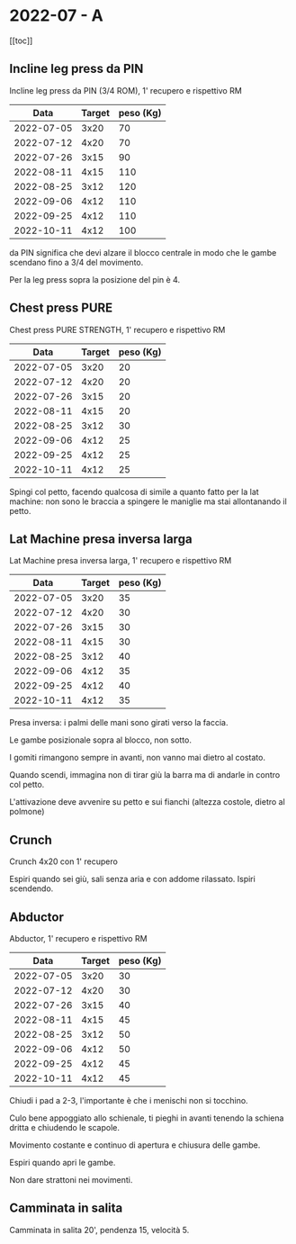 # 2022-07 - A

[[toc]]

## Incline leg press da PIN

Incline leg press da PIN (3/4 ROM), 1' recupero e rispettivo RM

| Data       | Target | peso (Kg) |
| ---------- | ------ | --------- |
| 2022-07-05 |   3x20 |        70 |
| 2022-07-12 |   4x20 |        70 |
| 2022-07-26 |   3x15 |        90 |
| 2022-08-11 |   4x15 |       110 |
| 2022-08-25 |   3x12 |       120 |
| 2022-09-06 |   4x12 |       110 |
| 2022-09-25 |   4x12 |       110 |
| 2022-10-11 |   4x12 |       100 |

da PIN significa che devi alzare il blocco centrale in modo che le gambe scendano fino a 3/4 del movimento.

Per la leg press sopra la posizione del pin è 4.

## Chest press PURE

Chest press PURE STRENGTH, 1' recupero e rispettivo RM

| Data       | Target | peso (Kg) |
| ---------- | ------ | --------- |
| 2022-07-05 |   3x20 |        20 |
| 2022-07-12 |   4x20 |        20 |
| 2022-07-26 |   3x15 |        20 |
| 2022-08-11 |   4x15 |        20 |
| 2022-08-25 |   3x12 |        30 |
| 2022-09-06 |   4x12 |        25 |
| 2022-09-25 |   4x12 |        25 |
| 2022-10-11 |   4x12 |        25 |

Spingi col petto, facendo qualcosa di simile a quanto fatto per la lat machine: non sono le braccia a spingere le maniglie ma stai allontanando il petto.

## Lat Machine presa inversa larga

Lat Machine presa inversa larga, 1' recupero e rispettivo RM

| Data       | Target | peso (Kg) |
| ---------- | ------ | --------- |
| 2022-07-05 |   3x20 |        35 |
| 2022-07-12 |   4x20 |        30 |
| 2022-07-26 |   3x15 |        30 |
| 2022-08-11 |   4x15 |        30 |
| 2022-08-25 |   3x12 |        40 |
| 2022-09-06 |   4x12 |        35 |
| 2022-09-25 |   4x12 |        40 |
| 2022-10-11 |   4x12 |        35 |

Presa inversa: i palmi delle mani sono girati verso la faccia.

Le gambe posizionale sopra al blocco, non sotto.

I gomiti rimangono sempre in avanti, non vanno mai dietro al costato.

Quando scendi, immagina non di tirar giù la barra ma di andarle in contro col petto.

L'attivazione deve avvenire su petto e sui fianchi (altezza costole, dietro al polmone)

## Crunch

Crunch 4x20 con 1' recupero

Espiri quando sei giù, sali senza aria e con addome rilassato. Ispiri scendendo.

## Abductor

Abductor, 1' recupero e rispettivo RM

| Data       | Target | peso (Kg) |
| ---------- | ------ | --------- |
| 2022-07-05 |   3x20 |        30 |
| 2022-07-12 |   4x20 |        30 |
| 2022-07-26 |   3x15 |        40 |
| 2022-08-11 |   4x15 |        45 |
| 2022-08-25 |   3x12 |        50 |
| 2022-09-06 |   4x12 |        50 |
| 2022-09-25 |   4x12 |        45 |
| 2022-10-11 |   4x12 |        45 |

Chiudi i pad a 2-3, l'importante è che i menischi non si tocchino.

Culo bene appoggiato allo schienale, ti pieghi in avanti tenendo la schiena dritta e chiudendo le scapole.

Movimento costante e continuo di apertura e chiusura delle gambe.

Espiri quando apri le gambe.

Non dare strattoni nei movimenti.

## Camminata in salita

Camminata in salita 20', pendenza 15, velocità 5.